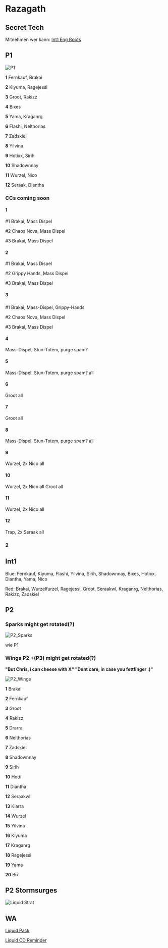 # Razagath

## Secret Tech 

Mitnehmen wer kann: [Int1 Eng Boots](https://www.wowhead.com/item=172912/momentum-redistributor-boots)

## P1

![P1](/images/raziP1.png)

**1** Fernkauf, Brakai

**2** Kiyuma, Ragejessi

**3** Groot, Rakizz

**4** Bixes

**5** Yama, Kraganrg

**6** Flashi, Nelthorias

**7** Zadskiel

**8** Yilvina

**9** Hotixx, Sirih

**10** Shadownnay

**11** Wurzel, Nico

**12** Seraak, Diantha

### CCs coming soon

#### **1**
#1 Brakai, Mass Dispel

#2 Chaos Nova, Mass Dispel

#3 Brakai, Mass Dispel

#### **2**
#1 Brakai, Mass Dispel

#2 Grippy Hands, Mass Dispel

#3 Brakai, Mass Dispel

##### **3**
#1 Brakai, Mass-Dispel, Grippy-Hands

#2 Chaos Nova, Mass Dispel

#3 Brakai, Mass Dispel

#### **4**
Mass-Dispel, Stun-Totem, purge spam?

#### **5**
Mass-Dispel, Stun-Totem, purge spam? all

#### **6**
Groot all

#### **7**
Groot all

#### **8**
Mass-Dispel, Stun-Totem, purge spam? all

#### **9**
Wurzel, 2x Nico all

#### **10**
Wurzel, 2x Nico all
Groot all

#### **11**
Wurzel, 2x Nico all

#### **12**
Trap, 2x Seraak all

### 2

## Int1

Blue: Fernkauf, Kiyuma, Flashi, Yilvina, Sirih, Shadownnay, Bixes, Hotixx, Diantha, Yama, Nico

Red: Brakai, Wurzelfurzel, Ragejessi, Groot, Seraakwl, Kraganrg, Nelthorias, Rakizz, Zadskiel

## P2

### Sparks might get rotated(?)

![P2_Sparks](/images/6_p2sparks.png)

wie P1

### Wings P2 +(P3) might get rotated(?)

**"But Chris, i can cheese with X" "Dont care, in case you fettfinger :)"**

![P2_Wings](/images/6_p2wings.png)

**1** Brakai

**2** Fernkauf

**3** Groot

**4** Rakizz

**5** Drarra

**6** Nelthorias

**7** Zadskiel

**8** Shadownnay

**9** Sirih

**10** Hotti

**11** Diantha

**12** Seraakwl

**13** Kiarra

**14** Wurzel

**15** Yilvina

**16** Kiyuma

**17** Kraganrg

**18** Ragejessi

**19** Yama

**20** Bix

## P2 Stormsurges

![Liquid Strat](/images/6_p2stormsurge.png)


## WA

[Liquid Pack](https://wago.io/LiquidVault)

[Liquid CD Reminder](https://wago.io/cDPzpjk7w)
